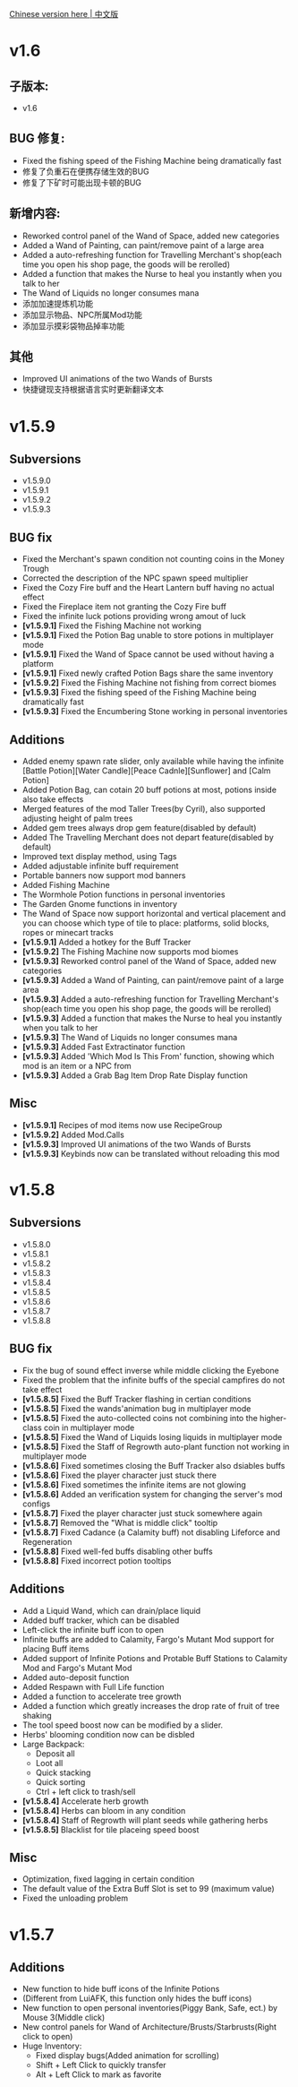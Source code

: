 [Chinese version here | 中文版](ChangeLog.md)

# v1.6
## 子版本:
- v1.6
## BUG 修复:
- Fixed the fishing speed of the Fishing Machine being dramatically fast
- 修复了负重石在便携存储生效的BUG
- 修复了下矿时可能出现卡顿的BUG
## 新增内容:
- Reworked control panel of the Wand of Space, added new categories
- Added a Wand of Painting, can paint/remove paint of a large area
- Added a auto-refreshing function for Travelling Merchant's shop(each time you open his shop page, the goods will be rerolled)
- Added a function that makes the Nurse to heal you instantly when you talk to her
- The Wand of Liquids no longer consumes mana
- 添加加速提炼机功能
- 添加显示物品、NPC所属Mod功能
- 添加显示摸彩袋物品掉率功能
## 其他
- Improved UI animations of the two Wands of Bursts
- 快捷键现支持根据语言实时更新翻译文本

# v1.5.9
## Subversions
- v1.5.9.0
- v1.5.9.1
- v1.5.9.2
- v1.5.9.3
## BUG fix
- Fixed the Merchant's spawn condition not counting coins in the Money Trough
- Corrected the description of the NPC spawn speed multiplier
- Fixed the Cozy Fire buff and the Heart Lantern buff having no actual effect
- Fixed the Fireplace item not granting the Cozy Fire buff
- Fixed the infinite luck potions providing wrong amout of luck
- **[v1.5.9.1]** Fixed the Fishing Machine not working
- **[v1.5.9.1]** Fixed the Potion Bag unable to store potions in multiplayer mode
- **[v1.5.9.1]** Fixed the Wand of Space cannot be used without having a platform
- **[v1.5.9.1]** Fixed newly crafted Potion Bags share the same inventory
- **[v1.5.9.2]** Fixed the Fishing Machine not fishing from correct biomes
- **[v1.5.9.3]** Fixed the fishing speed of the Fishing Machine being dramatically fast
- **[v1.5.9.3]** Fixed the Encumbering Stone working in personal inventories
## Additions
- Added enemy spawn rate slider, only available while having the infinite [Battle Potion][Water Candle][Peace Cadnle][Sunflower] and [Calm Potion]
- Added Potion Bag, can cotain 20 buff potions at most, potions inside also take effects
- Merged features of the mod Taller Trees(by Cyril), also supported adjusting height of palm trees
- Added gem trees always drop gem feature(disabled by default)
- Added The Travelling Merchant does not depart feature(disabled by default)
- Improved text display method, using Tags
- Added adjustable infinite buff requirement
- Portable banners now support mod banners
- Added Fishing Machine
- The Wormhole Potion functions in personal inventories
- The Garden Gnome functions in inventory
- The Wand of Space now support horizontal and vertical placement and you can choose which type of tile to place: platforms, solid blocks, ropes or minecart tracks
- **[v1.5.9.1]** Added a hotkey for the Buff Tracker
- **[v1.5.9.2]** The Fishing Machine now supports mod biomes
- **[v1.5.9.3]** Reworked control panel of the Wand of Space, added new categories
- **[v1.5.9.3]** Added a Wand of Painting, can paint/remove paint of a large area
- **[v1.5.9.3]** Added a auto-refreshing function for Travelling Merchant's shop(each time you open his shop page, the goods will be rerolled)
- **[v1.5.9.3]** Added a function that makes the Nurse to heal you instantly when you talk to her
- **[v1.5.9.3]** The Wand of Liquids no longer consumes mana
- **[v1.5.9.3]** Added Fast Extractinator function
- **[v1.5.9.3]** Added 'Which Mod Is This From' function, showing which mod is an item or a NPC from
- **[v1.5.9.3]** Added a Grab Bag Item Drop Rate Display function
## Misc
- **[v1.5.9.1]** Recipes of mod items now use RecipeGroup
- **[v1.5.9.2]** Added Mod.Calls
- **[v1.5.9.3]** Improved UI animations of the two Wands of Bursts
- **[v1.5.9.3]** Keybinds now can be translated without reloading this mod

# v1.5.8
## Subversions
- v1.5.8.0
- v1.5.8.1
- v1.5.8.2
- v1.5.8.3
- v1.5.8.4
- v1.5.8.5
- v1.5.8.6
- v1.5.8.7
- v1.5.8.8
## BUG fix
- Fix the bug of sound effect inverse while middle clicking the Eyebone
- Fixed the problem that the infinite buffs of the special campfires do not take effect
- **[v1.5.8.5]** Fixed the Buff Tracker flashing in certian conditions
- **[v1.5.8.5]** Fixed the wands'animation bug in multiplayer mode
- **[v1.5.8.5]** Fixed the auto-collected coins not combining into the higher-class coin in multiplayer mode
- **[v1.5.8.5]** Fixed the Wand of Liquids losing liquids in multiplayer mode
- **[v1.5.8.5]** Fixed the Staff of Regrowth auto-plant function not working in multiplayer mode
- **[v1.5.8.6]** Fixed sometimes closing the Buff Tracker also dsiables buffs
- **[v1.5.8.6]** Fixed the player character just stuck there
- **[v1.5.8.6]** Fixed sometimes the infinite items are not glowing
- **[v1.5.8.6]** Added an verification system for changing the server's mod configs
- **[v1.5.8.7]** Fixed the player character just stuck somewhere again
- **[v1.5.8.7]** Removed the "What is middle click" tooltip
- **[v1.5.8.7]** Fixed Cadance (a Calamity buff) not disabling Lifeforce and Regeneration
- **[v1.5.8.8]** Fixed well-fed buffs disabling other buffs
- **[v1.5.8.8]** Fixed incorrect potion tooltips
## Additions
- Add a Liquid Wand, which can drain/place liquid
- Added buff tracker, which can be disabled
- Left-click the infinite buff icon to open
- Infinite buffs are added to Calamity, Fargo's Mutant Mod support for placing Buff items
- Added support of Infinite Potions and Protable Buff Stations to Calamity Mod and Fargo's Mutant Mod
- Added auto-deposit function
- Added Respawn with Full Life function
- Added a function to accelerate tree growth
- Added a function which greatly increases the drop rate of fruit of tree shaking
- The tool speed boost now can be modified by a slider.
- Herbs' blooming condition now can be disbled
- Large Backpack:
  - Deposit all
  - Loot all
  - Quick stacking
  - Quick sorting
  - Ctrl + left click to trash/sell
- **[v1.5.8.4]** Accelerate herb growth
- **[v1.5.8.4]** Herbs can bloom in any condition
- **[v1.5.8.4]** Staff of Regrowth will plant seeds while gathering herbs
- **[v1.5.8.5]** Blacklist for tile placeing speed boost
## Misc
- Optimization, fixed lagging in certain condition
- The default value of the Extra Buff Slot is set to 99 (maximum value)
- Fixed the unloading problem
# v1.5.7
## Additions
- New function to hide buff icons of the Infinite Potions
- (Different from LuiAFK, this function only hides the buff icons)
- New function to open personal inventories(Piggy Bank, Safe, ect.) by Mouse 3(Middle click)
- New control panels for Wand of Architecture/Brusts/Starbrusts(Right click to open)
- Huge Inventory:
  - Fixed display bugs(Added animation for scrolling)
  - Shift + Left Click to quickly transfer
  - Alt + Left Click to mark as favorite